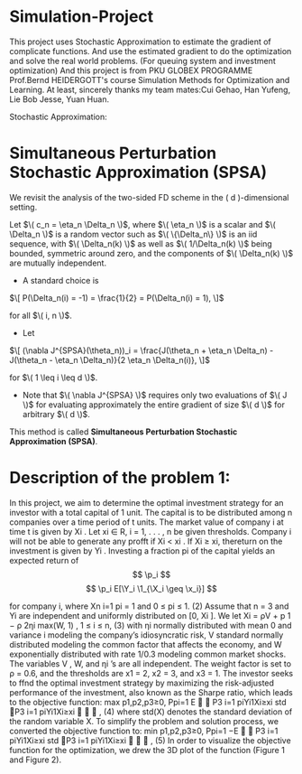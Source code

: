 # Simulation-Project
This project uses Stochastic Approximation to estimate the gradient of complicate functions. And use the estimated gradient to do the optimization and solve the real world problems. 
(For queuing system and investment optimization)
And this project is from PKU GLOBEX PROGRAMME Prof.Bernd HEIDERGOTT's course Simulation Methods for Optimization and Learning.
At least, sincerely thanks my team mates:Cui Gehao, Han Yufeng, Lie Bob Jesse, Yuan Huan.

Stochastic Approximation:
#  **Simultaneous Perturbation Stochastic Approximation (SPSA)**

We revisit the analysis of the two-sided FD scheme in the \( d \)-dimensional setting.

Let $\( c_n = \eta_n \Delta_n \)$, where $\( \eta_n \)$ is a scalar and $\( \Delta_n \)$ is a random vector such as $\( \{\Delta_n\} \)$ is an iid sequence, with $\( \Delta_n(k) \)$ as well as $\( 1/\Delta_n(k) \)$ being bounded, symmetric around zero, and the components of $\( \Delta_n(k) \)$ are mutually independent.

- A standard choice is 

$\[
P(\Delta_n(i) = -1) = \frac{1}{2} = P(\Delta_n(i) = 1),
\]$

for all $\( i, n \)$.

- Let 

$\[
(\nabla J^{SPSA}(\theta_n))_i = \frac{J(\theta_n + \eta_n \Delta_n) - J(\theta_n - \eta_n \Delta_n)}{2 \eta_n \Delta_n(i)},
\]$

for $\( 1 \leq i \leq d \)$.

- Note that $\( \nabla J^{SPSA} \)$ requires only two evaluations of $\( J \)$ for evaluating approximately the entire gradient of size $\( d \)$ for arbitrary $\( d \)$.

This method is called **Simultaneous Perturbation Stochastic Approximation (SPSA)**.

# Description of the problem 1:
In this project, we aim to determine the optimal investment strategy for an investor with a
total capital of 1 unit. The capital is to be distributed among n companies over a time period
of t units. The market value of company i at time t is given by Xi
. Let xi ∈ R, i = 1, . . . , n be
given thresholds. Company i will not be able to generate any profft if Xi < xi
. If Xi ≥ xi, thereturn on the investment is given by Yi
. Investing a fraction pi of the capital yields an expected
return of
$$
\p_i
$$
$$
\p_i E[\Y_i \1_{\X_i \geq \x_i}]
$$

for company i, where 
Xn
i=1
pi = 1 and 0 ≤ pi ≤ 1. (2)
Assume that n = 3 and Yi are independent and uniformly distributed on [0, Xi
]. We let
Xi =
ρV +
p
1 − ρ
2ηi
max(W, 1)
, 1 ≤ i ≤ n, (3)
with ηi normally distributed with mean 0 and variance i modeling the company’s idiosyncratic
risk, V standard normally distributed modeling the common factor that affects the economy, and
W exponentially distributed with rate 1/0.3 modeling common market shocks. The variables
V , W, and ηi
’s are all independent. The weight factor is set to ρ = 0.6, and the thresholds are
x1 = 2, x2 = 3, and x3 = 1.
The investor seeks to ffnd the optimal investment strategy by maximizing the risk-adjusted
performance of the investment, also known as the Sharpe ratio, which leads to the objective
function:
max
p1,p2,p3≥0,
Ppi=1
E


 P3
i=1
piYi1Xi≥xi
std
P3
i=1
piYi1Xi≥xi


 , (4)
where std(X) denotes the standard deviation of the random variable X. To simplify the problem
and solution process, we converted the objective function to:
min
p1,p2,p3≥0,
Ppi=1
−E


 P3
i=1
piYi1Xi≥xi
std
P3
i=1
piYi1Xi≥xi


 , (5)
In order to visualize the objective function for the optimization, we drew the 3D plot of the
function (Figure 1 and Figure 2).

 
